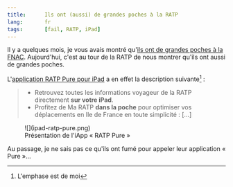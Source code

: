 ```yaml
---
title:      Ils ont (aussi) de grandes poches à la RATP
lang:       fr
tags:       [fail, RATP, iPad]
---
```


Il y a quelques mois, je vous avais montré qu'[ils ont de grandes poches à la FNAC](/2010/09/ils-ont-de-grandes-poches-a-la-fnac.html). Aujourd'hui, c'est au tour de la RATP de nous montrer qu'ils ont aussi de grandes poches.

L'[application RATP Pure pour iPad](http://itunes.apple.com/fr/app/ratp-pure-lapplication-officielle/id376993201?mt=8) a en effet la description suivante[^1] :

[^1]: L'emphase est de moi

> - Retrouvez toutes les informations voyageur de la RATP directement **sur votre iPad**.
> - Profitez de Ma RATP **dans la poche** pour optimiser vos déplacements en Ile de France en toute simplicité : [...]

<figure>
  ![](ipad-ratp-pure.png)
  <figcaption>
  Présentation de l'iApp « RATP Pure »
  </figcaption>
</figure>

Au passage, je ne sais pas ce qu'ils ont fumé pour appeler leur application « Pure »...
